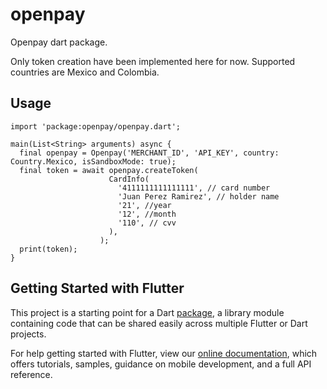 # openpay

Openpay dart package.

Only token creation have been implemented here for now. Supported countries are Mexico and Colombia.

## Usage

```
import 'package:openpay/openpay.dart';

main(List<String> arguments) async {
  final openpay = Openpay('MERCHANT_ID', 'API_KEY', country: Country.Mexico, isSandboxMode: true);
  final token = await openpay.createToken(
                      CardInfo(
                        '4111111111111111', // card number
                        'Juan Perez Ramirez', // holder name
                        '21', //year
                        '12', //month
                        '110', // cvv
                      ),
                    );
  print(token);
}
``` 

## Getting Started with Flutter

This project is a starting point for a Dart
[package](https://flutter.dev/developing-packages/),
a library module containing code that can be shared easily across
multiple Flutter or Dart projects.

For help getting started with Flutter, view our 
[online documentation](https://flutter.dev/docs), which offers tutorials, 
samples, guidance on mobile development, and a full API reference.
